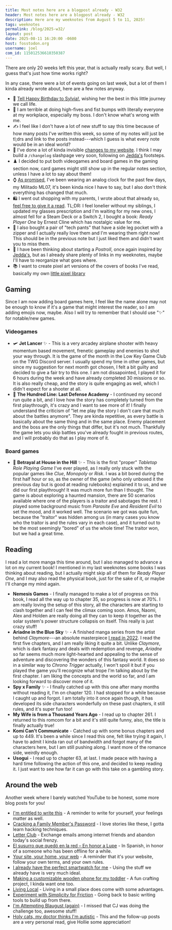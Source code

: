 ```yaml
---
title: Most notes here are a blogpost already - W32
header: Most notes here are a blogpost already - W32
description: Here are my weeknotes from August 5 to 11, 2025! 
tags: weeknotes
permalink: /blog/2025-w32/
layout: post
date: 2025-08-11 16:20:00 -0600
host: fosstodon.org
username: joel
com_id: 115012536610350387
---
```


There are only 20 weeks left this year, that is actually really scary. But well, I guess that's just how time works right?

In any case, there were a lot of events going on last week, but a lot of them I kinda already wrote about, here are a few notes anyway.

- 🎂 [Tell Happy Birthday to Sylvia!](https://sylvia.buzz/hey-sylly-it-s-your-birthday), wishing her the best in this little journey we call life.
- 👊 I am terrible at doing high-fives and fist bumps with literally everyone at my workplace, especially my boss. I don't know what's wrong with me.
- ✍️ I feel like I don't have a lot of new stuff to say this time because of how many posts I've written this week, so some of my notes will just be tl;drs and link to the posts instead---which I guess is what every note would be in an ideal world?
- 🔧 I've done a lot of kinda invisible [changes to my website](https://joelchrono.xyz/blog/more-small-website-changes/). I think I may build a `/changelog` slashpage very soon, following on [Jedda's](https://notes.jeddacp.com/changelog) footsteps.
- ♟️ I decided to put both videogames and board games in the gaming section now, card games might still show up in the regular notes section, unless I have a lot to say about them!
- ⌚ [As promised](https://joelchrono.xyz/blog/an-analog-desk-clock/), I've been wearing an analog clock for the past few days, my Militado ML07, it's been kinda nice I have to say, but I also don't think everything has changed that much.
- 🛍️ I went out shopping with my parents, I wrote about that already so, [feel free to give it a read](https://joelchrono.xyz/blog/a-family-weekend-as-an-only-child/). TL;DR: I feel lonelier without my siblings, I updated my glasses prescription and I'm waiting for my new ones, I almost fell for a Steam Deck or a Switch 2, I bought a book: *Ready Player One* by Ernest Cline which has nostalgic value for me.
- 👖 I also bought a pair of "tech pants" that have a side leg pocket with a zipper and I actually really love them and I'm wearing them right now! This should be in the previous note but I just liked them and didn't want you to miss them.
- 🧻 I have been thinking about starting a *Postroll*, once again inspired by [Jedda's](https://notes.jeddacp.com/postroll), but as I already share plenty of links in my weeknotes, maybe I'll have to reorganize what goes where.
- 📚 I want to create pixel art versions of the covers of books I've read, basically my own [little pixel library](https://hillhouse.neocities.org/cliques/library/#library)

## Gaming

Since I am now adding board games here, I feel like the name alone may not be enough to know if it's a game that might interest the reader, so I am adding emojis now, maybe. Also I will try to remember that I should use "✨" for notable/new games.

### Videogames
- 🛩️ **Jet Lancer** ✨ - This is a very arcadey airplane shooter with heavy momentum based movement, frenetic gameplay and enemies to shot your way through. It is the game of the month in the Low Key Game Club on the TWG Discord server. I usually spend my time in other games, but since my suggestion for next month got chosen, I felt a bit guilty and decided to give a fair try to this one. I am not dissapointed, I played it for 6 hours during the week and have already completed 30 missions or so. It is also really cheap, and the story is quite engaging as well, which I didn't expect for a shooter at all.
- 🏫 **The Hundred Line: Last Defense Academy** - I continued my second run quite a bit, and I love how the story has completely turned from the first playthrough, it's crazy and I want to see more of it! I finally understand the criticism of "let me play the story I don't care that much about the battles anymore". They are kinda repetitive, as every battle is basically about the same thing and in the same place. Enemy placement and the boss are the only things that differ, but it's not much. Thankfully the game lets you skip battles you've already fought in previous routes, and I will probably do that as I play more of it.

### Board games
- 🧟 **Betrayal at House in the Hill** ✨ - This is the first "proper" *Tabletop Role Playing Game* I've ever played, as I really only stuck with the popular games like *Clue*, *Monopoly* or *Risk*. I was a bit bored during the first half hour or so, as the owner of the game (who only unboxed it the previous day but is good at reading rulebooks) explained it to us, and we did our first playthrough! It was much more fun than I thought. The game is about exploring a haunted mansion, there are 50 scenarios available where one of the players is a traitor and sabotages the rest. I played some background music from *Parasite Eve* and *Resident Evil* to set the mood, and it worked well. The scenario we got was quite fun, because the "traitor" was hidden among us (in many cases you know who the traitor is and the rules vary in each case), and it turned out to be the most seemingly "bored" of us the whole time! The traitor won, but we had a great time.

## Reading

I read a lot more manga this time around, but I also managed to advance a lot on my current book! I mentioned in my last weeknotes some books I was thinking about reading, but I actually might skip all of them for *Ready Player One*, and I may also read the physical book, just for the sake of it, or maybe I'll change my mind again.

- **Nemesis Games** - I finally managed to make a lot of progress on this book, I read all the way up to chapter 35, so progress is now at 70%. I am really loving the setup of this story, all the characters are starting to clash together and I can feel the climax coming soon. Amos, Naomi, Alex and Holden are really doing all they can to keep it together as the solar system's power structure collapsis on itself. This really is just crazy stuff!
- **Ariadne in the Blue Sky** ✨ - A finished manga series from the artist behind *Claymore*---an absolute masterpiece [I read in 2022](/blog/october-2022-summary/#manga). I read the first five chapters, and I am really liking it quite a bit. Unlike *Claymore*, which is dark fantasy and deals with redemption and revenge, *Ariadne* so far seems much more light-hearted and appealing to the sense of adventure and discovering the wonders of this fantasy world. It does so in a similar way to *Chrono Trigger* actually, I won't spoil it but if you played the game you'll recognize what trope I'm talking about by the first chapter. I am liking the concepts and the world so far, and I am looking forward to discover more of it.
- **Spy x Family** ✨ - I finally catched up with this one after many months without reading it, I'm on chapter 120. I had stopped for a while because I caught up and forgot. I am totally into it once again though, it has developed its side characters wonderfully on these past chapters, it still rules, and it's super fun too!
- **My Wife is from a Thousand Years Ago** - I read up to chapter 261. I returned to this romcom for a bit and it's still quite funny, also, the title is finally actually true! 
- **Komi Can't Communicate** - Catched up with some bonus chapters and up to 449. It's been a while since I read this one, felt like trying it again, I have to admit I kinda ran out of bandwidth and forgot many of the characters here, but I am still pushing along. I want more of the romance side, weirdly enough.
- **Usogui** - I read up to chapter 63, at last. I made peace with having a hard time following the action of this one, and decided to keep reading it. I just want to see how far it can go with this take on a gambling story.

## Around the web

Another week where I barely watched YouTube to be honest, some more blog posts for you!

- [I'm entitled to write this](https://gobino.be/im-entitled-to-write-this) - A reminder to write for yourself, your feelings matter as well.
- [Cracking a Family Member's Password](https://moddedbear.com/cracking-a-family-members-password) - I love stories like these, I gotta learn hacking techniques.
- [Letter Club](https://nazhamid.com/journal/letter-club) - Exchange emails among internet friends and abandon today's social frenzy.
- [El susurro que quedó en la red – En honor a Lupe](https://gatooscuro.xyz/el-susurro-que-quedo-en-la-red-en-honor-a-lupe/) - In Spanish, in honor of a someone who has been offline for a while.
- [Your site, your home, your web](https://www.coryd.dev/posts/2025/your-site-your-home-your-web) - A reminder that it's your website, follow your own terms, and your own rules.
- [I already have the perfect smartwatch for me](https://lwgrs.bearblog.dev/perfect-smartwatch/) - Using the stuff we already have is very much ideal.
- [Making a customizable wooden phone for my toddler](https://cassidoo.co/post/wooden-phone-for-babies/) - A fun crafting project, I kinda want one too.
- [Living Local](https://flamedfury.com/posts/living-local/) - Living in a small place does come with some advantages.
- [Experiment with Simplicity for Friction](https://anitalewis.org/2025/07/27/experiment-with-simplicity-for-friction/) - Going back to basic writing tools to build up from there.
- [I'm Attempting Blaugust (again)](https://ww0cj.radio/im-attempting-blaugust-again) - I missed that CJ was doing the challenge too, awesome stuff!
- [Holy cats, my doctor thinks I'm autistic](https://hollie.eilloh.net/blog/2025/08-07/) - This and the follow-up posts are a very personal read, give Hollie some appreciation!

